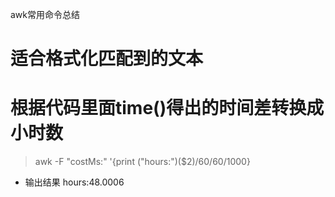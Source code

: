 awk常用命令总结

# 适合格式化匹配到的文本

# 根据代码里面time()得出的时间差转换成小时数
> awk -F "costMs:" '{print ("hours:")($2)/60/60/1000}
  * 输出结果 hours:48.0006
